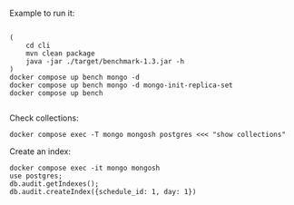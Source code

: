 Example to run it:
```

(
    cd cli
    mvn clean package
    java -jar ./target/benchmark-1.3.jar -h
)
docker compose up bench mongo -d
docker compose up bench mongo -d mongo-init-replica-set
docker compose up bench 


```

Check collections:
```
docker compose exec -T mongo mongosh postgres <<< "show collections"
```

Create an index:
```
docker compose exec -it mongo mongosh
use postgres;
db.audit.getIndexes();
db.audit.createIndex({schedule_id: 1, day: 1})  
```



